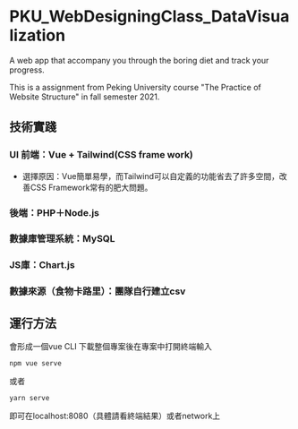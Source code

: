 # PKU_WebDesigningClass_DataVisualization

A web app that accompany you through the boring diet and track your progress.

This is a assignment from Peking University course "The Practice of Website Structure" in fall semester 2021.



## 技術實踐
### UI 前端：Vue + Tailwind(CSS frame work)
- 選擇原因：Vue簡單易學，而Tailwind可以自定義的功能省去了許多空間，改善CSS Framework常有的肥大問題。
### 後端：PHP＋Node.js
### 數據庫管理系統：MySQL
### JS庫：Chart.js
### 數據來源（食物卡路里）：團隊自行建立csv

## 運行方法
會形成一個vue CLI
下載整個專案後在專案中打開終端輸入
```
npm vue serve
```
或者
```
yarn serve
```
即可在localhost:8080（具體請看終端結果）或者network上
